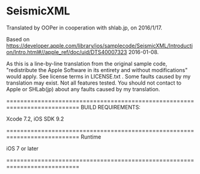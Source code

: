 # SeismicXML

Translated by OOPer in cooperation with shlab.jp, on 2016/1/17.

Based on
<https://developer.apple.com/library/ios/samplecode/SeismicXML/Introduction/Intro.html#//apple_ref/doc/uid/DTS40007323>
2016-01-08.

As this is a line-by-line translation from the original sample code, "redistribute the Apple Software in its entirety and without modifications" would apply. See license terms in LICENSE.txt .
Some faults caused by my translation may exist. Not all features tested.
You should not contact to Apple or SHLab(jp) about any faults caused by my translation.

===========================================================================
BUILD REQUIREMENTS:

Xcode 7.2, iOS SDK 9.2

===========================================================================
Runtime

iOS 7 or later

===========================================================================
